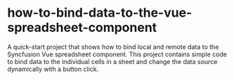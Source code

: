 # how-to-bind-data-to-the-vue-spreadsheet-component
A quick-start project that shows how to bind local and remote data to the Syncfusion Vue spreadsheet component. This project contains simple code to bind data to the individual cells in a sheet and change the data source dynamically with a button click.
